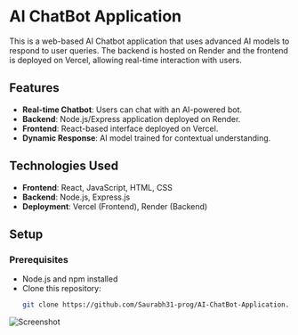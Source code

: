 # AI ChatBot Application

This is a web-based AI Chatbot application that uses advanced AI models to respond to user queries. The backend is hosted on Render and the frontend is deployed on Vercel, allowing real-time interaction with users.

## Features
- **Real-time Chatbot**: Users can chat with an AI-powered bot.
- **Backend**: Node.js/Express application deployed on Render.
- **Frontend**: React-based interface deployed on Vercel.
- **Dynamic Response**: AI model trained for contextual understanding.

## Technologies Used
- **Frontend**: React, JavaScript, HTML, CSS
- **Backend**: Node.js, Express.js
- **Deployment**: Vercel (Frontend), Render (Backend)

## Setup

### Prerequisites
- Node.js and npm installed
- Clone this repository:
  ```bash
  git clone https://github.com/Saurabh31-prog/AI-ChatBot-Application.git

![Screenshot]("C:\Users\saura\Downloads\codex.png")
